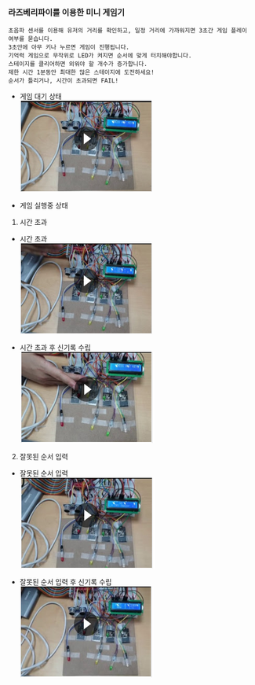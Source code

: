 ### 라즈베리파이를 이용한 미니 게임기
```
초음파 센서를 이용해 유저의 거리를 확인하고, 일정 거리에 가까워지면 3초간 게임 플레이 여부를 묻습니다.  
3초안에 아무 키나 누르면 게임이 진행됩니다.
기억력 게임으로 무작위로 LED가 켜지면 순서에 맞게 터치해야합니다.
스테이지를 클리어하면 외워야 할 개수가 증가합니다.
제한 시간 1분동안 최대한 많은 스테이지에 도전하세요!
순서가 틀리거나, 시간이 초과되면 FAIL!
```
* 게임 대기 상태  
[![영상 링크](./imgs/waiting.PNG)](https://drive.google.com/a/ajou.ac.kr/file/d/1GUvwIEpqCSNCo1UfnrqaQHAR43p_v2mc/view?usp=sharing "영상 링크로 연결")

* 게임 실행중 상태
1. 시간 초과
- 시간 초과  
[![영상 링크](./imgs/timeout.PNG)](https://drive.google.com/a/ajou.ac.kr/file/d/1zlBu5jXgQf5xO8pIZIxFanU1XQL0a8DB/view?usp=sharing "영상 링크로 연결")

- 시간 초과 후 신기록 수립  
[![영상 링크](./imgs/timeout_newrecord.PNG)](https://drive.google.com/a/ajou.ac.kr/file/d/1XLTE5VaUENae3P-6Jh6jKAb7idDzyV2Y/view?usp=sharing "영상 링크로 연결")

2. 잘못된 순서 입력
- 잘못된 순서 입력  
[![영상 링크](./imgs/miss.PNG)](https://drive.google.com/a/ajou.ac.kr/file/d/1rNPP92nF0ctWrv42qJyV87v2M5I0_Osa/view?usp=sharing "영상 링크로 연결")

- 잘못된 순서 입력 후 신기록 수립  
[![영상 링크](./imgs/miss_newrecord.PNG)](https://drive.google.com/a/ajou.ac.kr/file/d/1f5d77_8Q8kDF90G4LO2zyI-UksaPEZ1m/view?usp=sharing "영상 링크로 연결")

